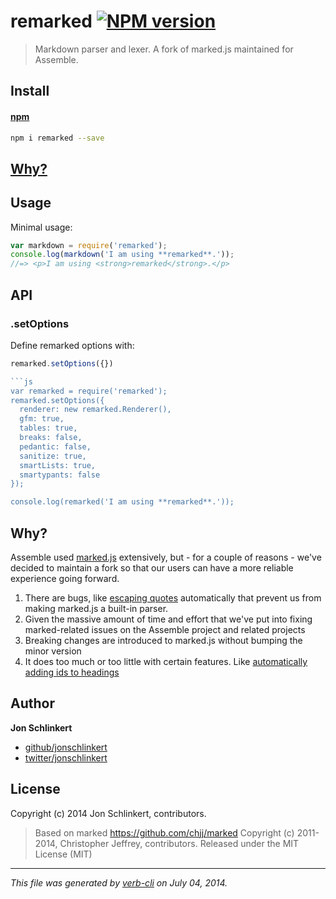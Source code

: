# remarked [![NPM version](https://badge.fury.io/js/remarked.png)](http://badge.fury.io/js/remarked)

> Markdown parser and lexer. A fork of marked.js maintained for Assemble.

## Install

#### [npm](npmjs.org)

```bash
npm i remarked --save
```


## [Why?](#why-)

## Usage

Minimal usage:

```js
var markdown = require('remarked');
console.log(markdown('I am using **remarked**.'));
//=> <p>I am using <strong>remarked</strong>.</p>
```

## API

### .setOptions

Define remarked options with:

```js
remarked.setOptions({})

```js
var remarked = require('remarked');
remarked.setOptions({
  renderer: new remarked.Renderer(),
  gfm: true,
  tables: true,
  breaks: false,
  pedantic: false,
  sanitize: true,
  smartLists: true,
  smartypants: false
});

console.log(remarked('I am using **remarked**.'));
```

## Why?

Assemble used [marked.js](https://github.com/chjj/marked) extensively, but - for a couple of reasons - we've decided to maintain a fork so that our users can have a more reliable experience going forward.

1. There are bugs, like [escaping quotes](https://github.com/chjj/marked/issues/269#issuecomment-47995414) automatically that prevent us from making marked.js a built-in parser.
1. Given the massive amount of time and effort that we've put into fixing marked-related issues on the Assemble project and related projects
1. Breaking changes are introduced to marked.js without bumping the minor version
1. It does too much or too little with certain features. Like [automatically adding ids to headings](https://github.com/chjj/marked/pull/181)


## Author


**Jon Schlinkert**
 
+ [github/jonschlinkert](https://github.com/jonschlinkert)
+ [twitter/jonschlinkert](http://twitter.com/jonschlinkert) 

## License

Copyright (c) 2014 Jon Schlinkert, contributors.  


> Based on marked <https://github.com/chjj/marked>
> Copyright (c) 2011-2014, Christopher Jeffrey, contributors.
> Released under the MIT License (MIT)

***

_This file was generated by [verb-cli](https://github.com/assemble/verb-cli) on July 04, 2014._